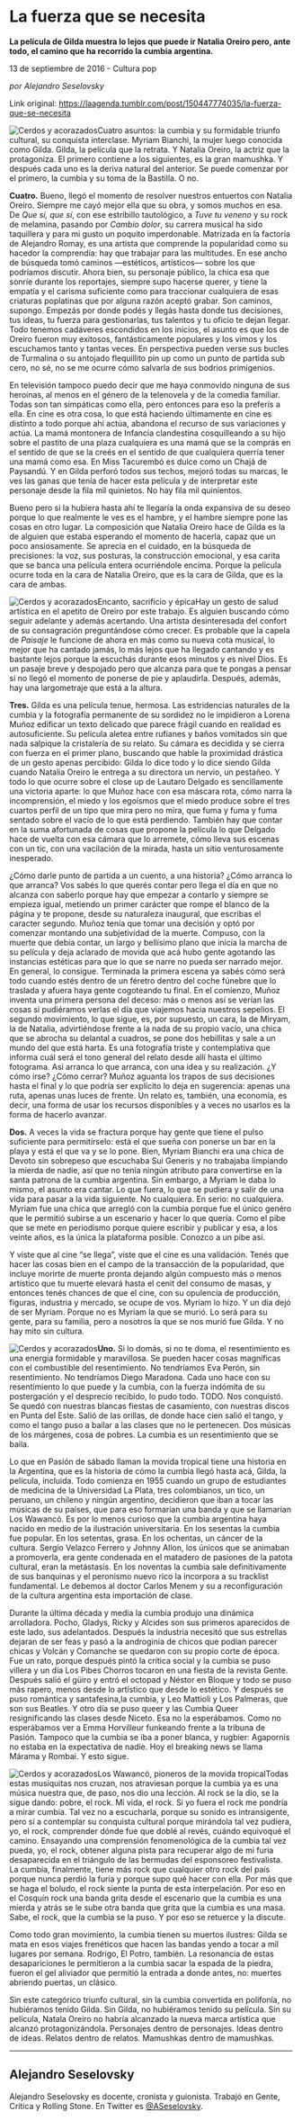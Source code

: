 # La fuerza que se necesita

**La película de Gilda muestra lo lejos que puede ir Natalia Oreiro pero, ante todo, el camino que ha recorrido la cumbia argentina.**

13 de septiembre de 2016 - Cultura pop

_por Alejandro Seselovsky_

Link original: https://laagenda.tumblr.com/post/150447774035/la-fuerza-que-se-necesita

![Cerdos y acorazados](https://64.media.tumblr.com/b24336720171b3b03fb90a3a91e76429/tumblr_inline_pk0rplU8vg1t6q87u_500.jpg)Cuatro asuntos: la cumbia y su formidable triunfo cultural, su conquista interclase. Myriam Bianchi, la mujer luego conocida como Gilda. Gilda, la película que la retrata. Y Natalia Oreiro, la actriz que la protagoniza. El primero contiene a los siguientes, es la gran mamushka. Y después cada uno es la deriva natural del anterior. Se puede comenzar por el primero, la cumbia y su toma de la Bastilla. O no. 


**Cuatro.** Bueno, llegó el momento de resolver nuestros entuertos con Natalia Oreiro. Siempre me cayó mejor ella que su obra, y somos muchos en esa. De *Que sí, que sí*, con ese estribillo tautológico, a *Tuve tu veneno* y su rock de melamina, pasando por *Cambio dolor*, su carrera musical ha sido taquillera y para mi gusto un poquito imperdonable. Matrizada en la factoría de Alejandro Romay, es una artista que comprende la popularidad como su hacedor la comprendía: hay que trabajar para las multitudes. En ese ancho de búsqueda tomó caminos —estéticos, artísticos— sobre los que podríamos discutir. Ahora bien, su personaje público, la chica esa que sonríe durante los reportajes, siempre supo hacerse querer, y tiene la empatía y el carisma suficiente como para traccionar cualquiera de esas criaturas poplatinas que por alguna razón aceptó grabar. Son caminos, supongo. Empezás por donde podés y llegás hasta donde tus decisiones, tus ideas, tu fuerza para gestionarlas, tus talentos y tu oficio te dejan llegar. Todo tenemos cadáveres escondidos en los inicios, el asunto es que los de Oreiro fueron muy exitosos, fantásticamente populares y los vimos y los escuchamos tanto y tantas veces. En perspectiva pueden verse sus bucles de Turmalina o su antojado flequillito pin up como un punto de partida sub cero, no sé, no se me ocurre cómo salvarla de sus bodrios primigenios. 


En televisión tampoco puedo decir que me haya conmovido ninguna de sus heroínas, al menos en el género de la telenovela y de la comedia familiar. Todas son tan simpáticas como ella, pero entonces para eso la preferís a ella. En cine es otra cosa, lo que está haciendo últimamente en cine es distinto a todo porque ahí actúa, abandona el recurso de sus variaciones y actúa. La mamá montonera de Infancia clandestina cosquilleando a su hijo sobre el pastito de una plaza cualquiera es una mamá que se la comprás en el sentido de que se la creés en el sentido de que cualquiera querría tener una mamá como esa. En Miss Tacurembó es dulce como un Chajá de Paysandú. Y en Gilda perforó todos sus techos, mejoró todas su marcas, le ves las ganas que tenía de hacer esta película y de interpretar este personaje desde la fila mil quinietos. No hay fila mil quinientos.


Bueno pero si la hubiera hasta ahí te llegaría la onda expansiva de su deseo porque lo que realmente le ves es el hambre, y el hambre siempre pone las cosas en otro lugar. La composición que Natalia Oreiro hace de Gilda es la de alguien que estaba esperando el momento de hacerla, capaz que un poco ansiosamente. Se aprecia en el cuidado, en la búsqueda de precisiones: la voz, sus posturas, la construcción emocional, y esa carita que se banca una película entera ocurriéndole encima. Porque la película ocurre toda en la cara de Natalia Oreiro, que es la cara de Gilda, que es la cara de ambas. 


![Cerdos y acorazados](https://64.media.tumblr.com/b24336720171b3b03fb90a3a91e76429/tumblr_inline_pk0rplU8vg1t6q87u_500.jpg)Encanto, sacrificio y épicaHay un gesto de salud artística en el apetito de Oreiro por este trabajo. Es alguien buscando cómo seguir adelante y además acertando. Una artista desinteresada del confort de su consagración preguntándose cómo crecer. Es probable que la capela de *Paisaje* le funcione de ahora en más como su nueva cota musical, lo mejor que ha cantado jamás, lo más lejos que ha llegado cantando y es bastante lejos porque la escuchás durante esos minutos y es nivel Dios. Es un pasaje breve y despojado pero que alcanza para que te pongas a pensar si no llegó el momento de ponerse de pie y aplaudirla. Después, además, hay una largometraje que está a la altura.


**Tres.** Gilda es una película tenue, hermosa. Las estridencias naturales de la cumbia y la fotografía permanente de su sordidez no le impidieron a Lorena Muñoz edificar un texto delicado que parece frágil cuando en realidad es autosuficiente. Su película aletea entre rufianes y baños vomitados sin que nada salpique la cristalería de su relato. Su cámara es decidida y se cierra con fuerza en el primer plano, buscando que hable la proximidad drástica de un gesto apenas percibido: Gilda lo dice todo y lo dice siendo Gilda cuando Natalia Oreiro le entrega a su directora un nervio, un pestañeo. Y todo lo que ocurre sobre el close up de Lautaro Delgado es sencillamente una victoria aparte: lo que Muñoz hace con esa máscara rota, cómo narra la incomprensión, el miedo y los egoísmos que el miedo produce sobre el tres cuartos perfil de un tipo que mira pero no mira, que fuma y fuma y fuma sentado sobre el vacío de lo que está perdiendo. También hay que contar en la suma afortunada de cosas que propone la película lo que Delgado hace de vuelta con esa cámara que lo arremete, cómo lleva sus escenas con un tic, con una vacilación de la mirada, hasta un sitio venturosamente inesperado.


¿Cómo darle punto de partida a un cuento, a una historia? ¿Cómo arranca lo que arranca? Vos sabés lo que querés contar pero llega el día en que no alcanza con saberlo porque hay que empezar a contarlo y siempre se empieza igual, metiendo un primer carácter que rompe el blanco de la página y te propone, desde su naturaleza inaugural, que escribas el caracter segundo. Muñoz tenía que tomar una decisión y optó por comenzar montando una subjetividad de la muerte. Compuso, con la muerte que debía contar, un largo y bellísimo plano que inicia la marcha de su película y deja aclarado de movida que acá hubo gente agotando las instancias estéticas para que lo que se narre no pueda ser narrado mejor. En general, lo consigue. Terminada la primera escena ya sabés cómo será todo cuando estés dentro de un féretro dentro del coche fúnebre que lo traslada y afuera haya gente cogoteando tu final. En el comienzo, Muñoz inventa una primera persona del deceso: más o menos así se verían las cosas si pudiéramos verlas el día que viajemos hacia nuestros sepelios. El segundo movimiento, lo que sigue, es, por supuesto, un cara, la de Miryam, la de Natalia, advirtiéndose frente a la nada de su propio vacío, una chica que se abrocha su delantal a cuadros, se pone dos hebillitas y sale a un mundo del que está harta. Es una fotografía triste y contemplativa que informa cuál será el tono general del relato desde allí hasta el último fotograma. Así arranca lo que arranca, con una idea y su realización. ¿Y cómo irse? ¿Cómo cerrar? Muñoz aguanta los trapos de sus decisiones hasta el final y lo que podría ser explícito lo deja en sugerencia: apenas una ruta, apenas unas luces de frente. Un relato es, también, una economía, es decir, una forma de usar los recursos disponibles y a veces no usarlos es la forma de hacerlo avanzar.


**Dos.** A veces la vida se fractura porque hay gente que tiene el pulso suficiente para permitírselo: está el que sueña con ponerse un bar en la playa y está el que va y se lo pone. Bien, Myriam Bianchi era una chica de Devoto sin sobrepeso que escuchaba Sui Generis y no trabajaba limpiando la mierda de nadie, así que no tenía ningún atributo para convertirse en la santa patrona de la cumbia argentina. Sin embargo, a Myriam le daba lo mismo, el asunto era cantar. Lo que fuera, lo que se pudiera y salir de una vida para pasar a la vida siguiente. No cualquiera. En serio: no cualquiera. Myriam fue una chica que arregló con la cumbia porque fue el único genéro que le permitió subirse a un escenario y hacer lo que quería. Como el pibe que se mete en periodismo porque quiere escribir y publicar y esa, a los veinte años, es la única la plataforma posible. Conozco a un pibe así.


Y viste que al cine “se llega”, viste que el cine es una validación. Tenés que hacer las cosas bien en el campo de la transacción de la popularidad, que incluye morirte de muerte pronta dejando algún compuesto más o menos artístico que tu muerte elevará hasta el cenit del consumo de masas, y entonces tenés chances de que el cine, con su opulencia de producción, figuras, industria y mercado, se ocupe de vos. Myriam lo hizo. Y un día dejó de ser Myriam. Porque no es Myriam la que se murió. Lo será para su gente, para su familia, pero a nosotros la que se nos murió fue Gilda. Y no hay mito sin cultura. 


![Cerdos y acorazados](https://64.media.tumblr.com/02b882d7fe3c6a6a2c8fec90ebd794d6/tumblr_inline_pk0rpltuw31t6q87u_250.jpg)**Uno.** Si lo domás, si no te doma, el resentimiento es una energía formidable y maravillosa. Se pueden hacer cosas magníficas con el combustible del resentimiento. No tendríamos Eva Perón, sin resentimiento. No tendríamos Diego Maradona. Cada uno hace con su resentimiento lo que puede y la cumbia, con la fuerza indómita de su postergación y el desprecio recibido, lo pudo todo. TODO. Nos conquistó. Se quedó con nuestras blancas fiestas de casamiento, con nuestras discos en Punta del Este. Salió de las orillas, de donde hace cien salió el tango, y como el tango puso a bailar a las clases que no le pertenecen. Dos músicas de los márgenes, cosa de pobres. La cumbia es un resentimiento que se baila.


Lo que en Pasión de sábado llaman la movida tropical tiene una historia en la Argentina, que es la historia de cómo la cumbia llegó hasta acá, Gilda, la película, incluida. Todo comienza en 1955 cuando un grupo de estudiantes de medicina de la Universidad La Plata, tres colombianos, un tico, un peruano, un chileno y ningún argentino, decidieron que iban a tocar las músicas de su países, que para eso formarían una banda y que se llamarían Los Wawancó. Es por lo menos curioso que la cumbia argentina haya nacido en medio de la ilustración universitaria. En los sesentas la cumbia fue popular. En los setentas, grasa. En los ochentas, un cáncer de la cultura. Sergio Velazco Ferrero y Johnny Allon, los únicos que se animaban a promoverla, era gente condenada en el matadero de pasiones de la patota cultural, eran la metástasis. En los noventas la cumbia sale definitivamente de sus banquinas y el peronismo nuevo rico la incorpora a su tracklist fundamental. Le debemos al doctor Carlos Menem y su a reconfiguración de la cultura argentina esta importación de clase. 


Durante la última década y media la cumbia produjo una dinámica arrolladora. Pocho, Gladys, Ricky y Alcides son sus primeros aparecidos de este lado, sus adelantados. Después la industria necesitó que sus estrellas dejaran de ser feas y pasó a la androginia de chicos que podían parecer chicas y Volcán y Comanche se quedaron con su propio corte de época. Fue un rato, porque después pintó la crítica social y la cumbia se puso villera y un día Los Pibes Chorros tocaron en una fiesta de la revista Gente. Después salió el güiro y entró el octopad y Néstor en Bloque y todo se puso más rapero, menos desde lo artístico que desde lo estético. Y después se puso romántica y santafesina,la cumbia, y Leo Mattioli y Los Palmeras, que son sus Beatles. Y otro día se puso queer y las Cumbia Queer resignificando las clases desde Niceto. Esa no la esperábamos. Como no esperábamos ver a Emma Horvilleur funkeando frente a la tribuna de Pasión. Tampoco que la cumbia se iba a poner blanca, y rugbier: Agapornis no estaba en la expectativa de nadie. Hoy el breaking news se llama Márama y Rombai. Y esto sigue.


![Cerdos y acorazados](https://64.media.tumblr.com/afe5c830fbb923260571d10ec09d3973/tumblr_inline_pk0rpmVPcf1t6q87u_500.jpg)Los Wawancó, pioneros de la movida tropicalTodas estas musiquitas nos cruzan, nos atraviesan porque la cumbia ya es una música nuestra que, de paso, nos dio una lección. Al rock se la dio, se la sigue dando: pobre, el rock. Mi vida, el rock. Si yo fuera el rock me pondría a mirar cumbia. Tal vez no a escucharla, porque su sonido es intransigente, pero sí a contemplar su conquista cultural porque mirándola tal vez pudiera, yo, el rock, comprender dónde fue que doblé al revés, cuándo equivoqué el camino. Ensayando una comprensión fenomenológica de la cumbia tal vez pueda, yo, el rock, obtener alguna pista para recuperar algo de mi furia desaparecida en el triángulo de las bermudas del esponsoreo festivalista. La cumbia, finalmente, tiene más rock que cualquier otro rock del país porque nunca perdió la furia y porque supo qué hacer con ella. Por más que se haga el boludo, el rock siente la punta de esta interpelación. Por eso en el Cosquín rock una banda grita desde el escenario que la cumbia es una mierda y atrás se le sube otra banda que grita que la cumbia es una masa. Sabe, el rock, que la cumbia se la puso. Y por eso se retuerce y la discute.


Como todo gran movimiento, la cumbia tienen su muertos ilustres: Gilda se mata en esos viajes frenéticos que hacen las bandas yendo a tocar a mil lugares por semana. Rodrigo, El Potro, también. La resonancia de estas desapariciones le permitieron a la cumbia sacar la espada de la piedra, fueron el gel aliviador que permitió la entrada a donde antes, no: muertes abriendo puertas, un clásico.


Sin este categórico triunfo cultural, sin la cumbia convertida en polifonía, no hubiéramos tenido Gilda. Sin Gilda, no hubiéramos tenido su película. Sin su película, Natala Oreiro no habría alcanzado la nueva marca artística que alcanzó protagonizándola. Personajes dentro de personajes. Ideas dentro de ideas. Relatos dentro de relatos. Mamushkas dentro de mamushkas. 




---

 Alejandro Seselovsky
---------------------

 Alejandro Seselovsky es docente, cronista y guionista. Trabajó en Gente, Crítica y Rolling Stone. En Twitter es [@ASeselovsky](https://twitter.com/ASeselovsky).

